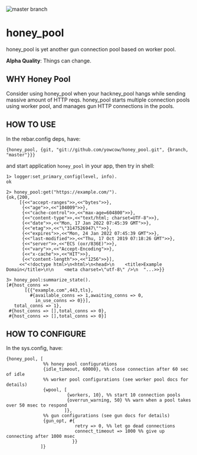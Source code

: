 ![master branch](https://github.com/yowcow/honey_pool/actions/workflows/ci.yml/badge.svg?branch=master)

honey_pool
=====

honey_pool is yet another gun connection pool based on worker pool.

**Alpha Quality**: Things can change.


WHY Honey Pool
--------------

Consider using honey_pool when your hackney_pool hangs while sending massive amount of HTTP reqs.
honey_pool starts multiple connection pools using worker pool, and manages gun HTTP connections in the pools.


HOW TO USE
----------

In the rebar.config deps, have:

```
{honey_pool, {git, "git://github.com/yowcow/honey_pool.git", {branch, "master"}}}
```

and start application `honey_pool` in your app, then try in shell:

```
1> logger:set_primary_config(level, info).
ok

2> honey_pool:get("https://example.com/").
{ok,{200,
     [{<<"accept-ranges">>,<<"bytes">>},
      {<<"age">>,<<"104009">>},
      {<<"cache-control">>,<<"max-age=604800">>},
      {<<"content-type">>,<<"text/html; charset=UTF-8">>},
      {<<"date">>,<<"Mon, 17 Jan 2022 07:45:39 GMT">>},
      {<<"etag">>,<<"\"3147526947\"">>},
      {<<"expires">>,<<"Mon, 24 Jan 2022 07:45:39 GMT">>},
      {<<"last-modified">>,<<"Thu, 17 Oct 2019 07:18:26 GMT">>},
      {<<"server">>,<<"ECS (oxr/836E)">>},
      {<<"vary">>,<<"Accept-Encoding">>},
      {<<"x-cache">>,<<"HIT">>},
      {<<"content-length">>,<<"1256">>}],
     <<"<!doctype html>\n<html>\n<head>\n    <title>Example Domain</title>\n\n    <meta charset=\"utf-8\" />\n  "...>>}}

3> honey_pool:summarize_state().
[#{host_conns =>
       [{{"example.com",443,tls},
         #{available_conns => 1,awaiting_conns => 0,
           in_use_conns => 0}}],
   total_conns => 1},
 #{host_conns => [],total_conns => 0},
 #{host_conns => [],total_conns => 0}]
```


HOW TO CONFIGURE
----------------

In the sys.config, have:

```
{honey_pool, [
              %% honey pool configurations
              {idle_timeout, 60000}, %% close connection after 60 sec of idle
              %% worker pool configurations (see worker pool docs for details)
              {wpool, [
                       {workers, 10}, %% start 10 connection pools
                       {overrun_warning, 50} %% warn when a pool takes over 50 msec to respond
                      ]},
              %% gun configurations (see gun docs for details)
              {gun_opt, #{
                          retry => 0, %% let go dead connections
                          connect_timeout => 1000 %% give up connecting after 1000 msec
                         }}
             ]}
```
